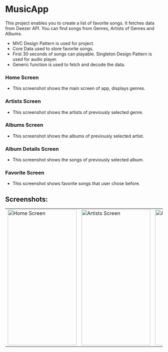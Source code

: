 # MusicApp
This project enables you to create a list of favorite songs. It fetches data from Deezer API. You can find songs from Genres, Artists of Genres and Albums.
* MVC Design Pattern is used for project.
* Core Data used to store favorite songs.
* First 30 seconds of songs can playable. Singleton Design Pattern is used for audio player. 
* Generic function is used to fetch and decode the data.

### Home Screen
* This screenshot shows the main screen of app, displays genres.

### Artists Screen
* This screenshot shows the artists of previously selected genre.

### Albums Screen
* This screenshot shows the albums of previously selected artist.

### Album Details Screen
* This screenshot shows the songs of previously selected album.

### Favorite Screen
* This screenshot shows favorite songs that user chose before.

## Screenshots:
<table>
  <tr>
    <td>
      <img src="https://github.com/rkmkrc/MusicApp/assets/42948198/91847886-dffa-440e-a716-54e1621ab87a" alt="Home Screen" width="220" height="435">
    </td>
    <td>
      <img src="https://github.com/rkmkrc/MusicApp/assets/42948198/4d2f812f-3968-474d-a08e-e26b31739b3d" alt="Artists Screen" width="220" height="435">   
    </td>
    <td>
      <img src="https://github.com/rkmkrc/MusicApp/assets/42948198/271f3f12-552b-42dd-9e99-9761096c7650" alt="Albums Screen" width="220" height="435">
    </td>
    <td>
      <img src="https://github.com/rkmkrc/MusicApp/assets/42948198/de445345-de27-4da9-9388-72c41b1f2769" alt="Album Details Screen" width="220" height="435">   
    </td>
    <td>
      <img src="https://github.com/rkmkrc/MusicApp/assets/42948198/7abc96df-e5a7-40b0-b10f-6d73bbb5c05b" alt="Favorites Screen" width="220" height="435">   
    </td>
  </tr>
</table>

